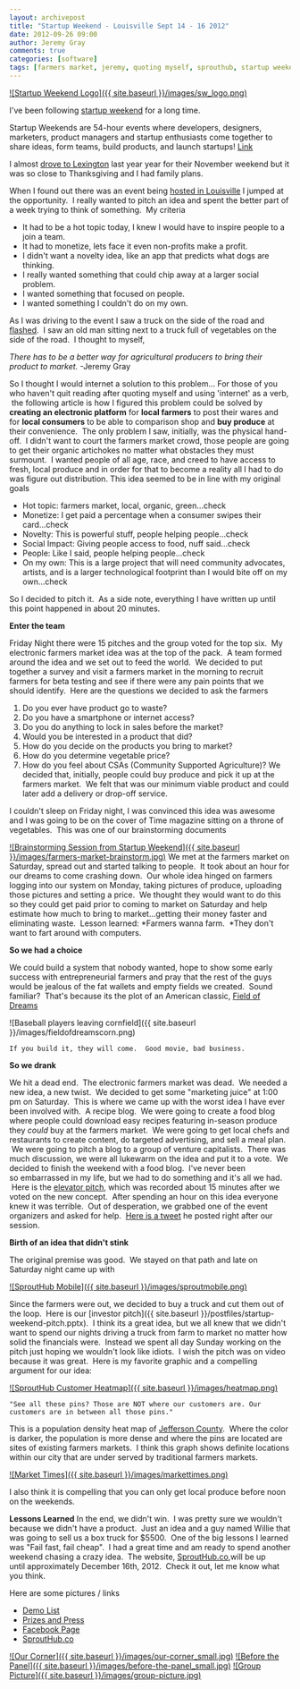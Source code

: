 ```yaml
---
layout: archivepost
title: "Startup Weekend - Louisville Sept 14 - 16 2012"
date: 2012-09-26 09:00
author: Jeremy Gray
comments: true
categories: [software]
tags: [farmers market, jeremy, quoting myself, sprouthub, startup weekend]
---
```


<a href="{{ site.baseurl }}/images/sw_logo.png">![Startup Weekend Logo]({{ site.baseurl }}/images/sw_logo.png)</a>

I've been following [startup weekend](http://startupweekend.org) for a long time.

Startup Weekends are 54-hour events where developers, designers, marketers, product managers and startup enthusiasts come together to share ideas, form teams, build products, and launch startups! [Link](http://startupweekend.org/about/)

I almost [drove to Lexington](http://goo.gl/maps/HbXYo) last year year for their November weekend but it was so close to Thanksgiving and I had family plans.

When I found out there was an event being [hosted in Louisville](http://louisville.startupweekend.org/) I jumped at the opportunity.  I really wanted to pitch an idea and spent the better part of a week trying to think of something.  My criteria


*   It had to be a hot topic today, I knew I would have to inspire people to a join a team.
*   It had to monetize, lets face it even non-profits make a profit.
*   I didn't want a novelty idea, like an app that predicts what dogs are thinking.
*   I really wanted something that could chip away at a larger social problem.
*   I wanted something that focused on people.
*   I wanted something I couldn't do on my own.

As I was driving to the event I saw a truck on the side of the road and [flashed](http://en.wikipedia.org/wiki/The_Intersect#.22Flashes.22).  I saw an old man sitting next to a truck full of vegetables on the side of the road.  I thought to myself,

*There has to be a better way for agricultural producers to bring their product to market.*
-Jeremy Gray

So I thought I would internet a solution to this problem...
For those of you who haven't quit reading after quoting myself and using 'internet' as a verb,  the following article is how I figured this problem could be solved by **creating an electronic platform** for **local farmers** to post their wares and for **local consumers** to be able to comparison shop and **buy produce** at their convenience.  The only problem I saw, initially, was the physical hand-off.  I didn't want to court the farmers market crowd, those people are going to get their organic artichokes no matter what obstacles they must surmount.  I wanted people of all age, race, and creed to have access to fresh, local produce and in order for that to become a reality all I had to do was figure out distribution. This idea seemed to be in line with my original goals




*   Hot topic: farmers market, local, organic, green...check
*   Monetize: I get paid a percentage when a consumer swipes their card...check
*   Novelty: This is powerful stuff, people helping people...check
*   Social Impact: Giving people access to food, nuff said...check
*   People: Like I said, people helping people...check
*   On my own: This is a large project that will need community advocates, artists, and is a larger technological footprint than I would bite off on my own...check

So I decided to pitch it.  As a side note, everything I have written up until this point happened in about 20 minutes.

**Enter the team**

Friday Night there were 15 pitches and the group voted for the top six.  My electronic farmers market idea was at the top of the pack.  A team formed around the idea and we set out to feed the world.  We decided to put together a survey and visit a farmers market in the morning to recruit farmers for beta testing and see if there were any pain points that we should identify.  Here are the questions we decided to ask the farmers


1.  Do you ever have product go to waste?
2.  Do you have a smartphone or internet access?
3.  Do you do anything to lock in sales before the market?
4.  Would you be interested in a product that did?
5.  How do you decide on the products you bring to market?
6.  How do you determine vegetable price?
7.  How do you feel about CSAs (Community Supported Agriculture)?
We decided that, initially, people could buy produce and pick it up at the farmers market.  We felt that was our minimum viable product and could later add a delivery or drop-off service.

I couldn't sleep on Friday night, I was convinced this idea was awesome and I was going to be on the cover of Time magazine sitting on a throne of vegetables.  This was one of our brainstorming documents

<a href="{{ site.baseurl }}/images/farmers-market-brainstorm.jpg">![Brainstorming Session from Startup Weekend]({{ site.baseurl }}/images/farmers-market-brainstorm.jpg)</a>
We met at the farmers market on Saturday, spread out and started talking to people.  It took about an hour for our dreams to come crashing down.  Our whole idea hinged on farmers logging into our system on Monday, taking pictures of produce, uploading those pictures and setting a price.  We thought they would want to do this so they could get paid prior to coming to market on Saturday and help estimate how much to bring to market...getting their money faster and eliminating waste.  Lesson learned: *Farmers wanna farm.  *They don't want to fart around with computers.

**So we had a choice**

We could build a system that nobody wanted, hope to show some early success with entrepreneurial farmers and pray that the rest of the guys would be jealous of the fat wallets and empty fields we created.  Sound familiar?  That's because its the plot of an American classic, [Field of Dreams](http://www.imdb.com/title/tt0097351/)

![Baseball players leaving cornfield]({{ site.baseurl }}/images/fieldofdreamscorn.png)

 `If you build it, they will come.  Good movie, bad business.`


**So we drank**

We hit a dead end.  The electronic farmers market was dead.  We needed a new idea, a new twist.  We decided to get some "marketing juice" at 1:00 pm on Saturday.  This is where we came up with the worst idea I have ever been involved with.  A recipe blog.  We were going to create a food blog where people could download easy recipes featuring in-season produce they *could* buy at the farmers market.  We were going to get local chefs and restaurants to create content, do targeted advertising, and sell a meal plan.  We were going to pitch a blog to a group of venture capitalists.  There was much discussion, we were all lukewarm on the idea and put it to a vote.  We decided to finish the weekend with a food blog.  I've never been so embarrassed in my life, but we had to do something and it's all we had.  Here is the [elevator pitch](http://www.youtube.com/watch?v=lZaOLgiTNJ8&amp;feature=youtu.be), which was recorded about 15 minutes after we voted on the new concept.  After spending an hour on this idea everyone knew it was terrible.  Out of desperation, we grabbed one of the event organizers and asked for help.  [Here is a tweet](https://twitter.com/ZacharyCohn/status/247114256108109825) he posted right after our session.

**Birth of an idea that didn't stink**

The original premise was good.  We stayed on that path and late on Saturday night came up with

<a href="{{ site.baseurl }}/images/sproutmobile.png">![SproutHub Mobile]({{ site.baseurl }}/images/sproutmobile.png)</a>

Since the farmers were out, we decided to buy a truck and cut them out of the loop.  Here is our [investor pitch]({{ site.baseurl }}/postfiles/startup-weekend-pitch.pptx).  I think its a great idea, but we all knew that we didn't want to spend our nights driving a truck from farm to market no matter how solid the financials were.  Instead we spent all day Sunday working on the pitch just hoping we wouldn't look like idiots.  I wish the pitch was on video because it was great.  Here is my favorite graphic and a compelling argument for our idea:


<a href="http://lotsofgigs.wordpress.com/2012/09/26/startup-weekend-louisville-sept-14-16-2012/startup-weekend-pitch/" rel="attachment wp-att-906"></a>

<a href="{{ site.baseurl }}/images/heatmap.png">![SproutHub Customer Heatmap]({{ site.baseurl }}/images/heatmap.png)</a>

`"See all these pins? Those are NOT where our customers are. Our customers are in between all those pins."`

This is a population density heat map of [Jefferson County](http://en.wikipedia.org/wiki/Jefferson_County,_KY).  Where the color is darker, the population is more dense and where the pins are located are sites of existing farmers markets.  I think this graph shows definite locations within our city that are under served by traditional farmers markets.

<a href="{{ site.baseurl }}/images/markettimes.png">![Market Times]({{ site.baseurl }}/images/markettimes.png)</a>

I also think it is compelling that you can only get local produce before noon on the weekends.

**Lessons Learned**
In the end, we didn't win.  I was pretty sure we wouldn't because we didn't have a product.  Just an idea and a guy named Willie that was going to sell us a box truck for $5500.  One of the big lessons I learned was "Fail fast, fail cheap".  I had a great time and am ready to spend another weekend chasing a crazy idea.  The website, [SproutHub.co](http://www.SproutHub.co),will be up until approximately December 16th, 2012.  Check it out, let me know what you think.

Here are some pictures / links

*   [Demo List](http://louisville.startupweekend.org/2012/09/16/sw-louisville-2012-demo-list/)
*   [Prizes and Press](http://louisville.startupweekend.org/2012/09/18/success-at-first-ever-startup-weekend-louisville/)
*   [Facebook Page](https://www.facebook.com/SWLouisville/photos)
*   [SproutHub.co](http://www.SproutHub.co)

<a href="{{ site.baseurl }}/images/our-corner.jpg">![Our Corner]({{ site.baseurl }}/images/our-corner_small.jpg)</a>
<a href="{{ site.baseurl }}/images/before-the-panel.jpg">![Before the Panel]({{ site.baseurl }}/images/before-the-panel_small.jpg)</a>
<a href="{{ site.baseurl }}/images/group-picture.jpg">![Group Picture]({{ site.baseurl }}/images/group-picture.jpg)</a>

